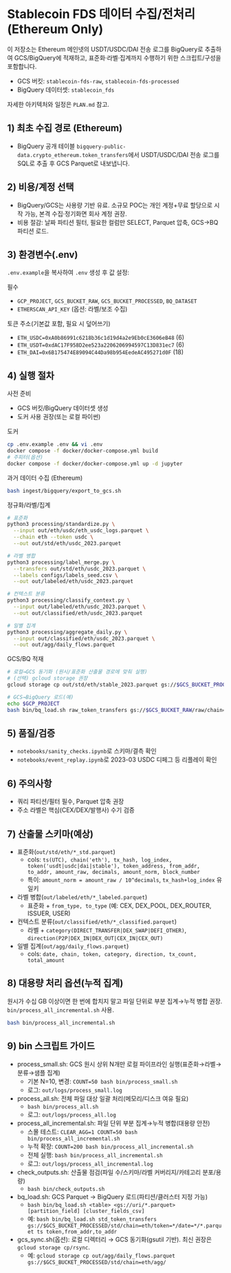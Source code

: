 # Stablecoin FDS 데이터 수집/전처리 (Ethereum Only)

이 저장소는 Ethereum 메인넷의 USDT/USDC/DAI 전송 로그를 BigQuery로 추출하여 GCS/BigQuery에 적재하고, 표준화·라벨·집계까지 수행하기 위한 스크립트/구성을 포함합니다.

- GCS 버킷: `stablecoin-fds-raw`, `stablecoin-fds-processed`
- BigQuery 데이터셋: `stablecoin_fds`

자세한 아키텍처와 일정은 `PLAN.md` 참고.

## 1) 최초 수집 경로 (Ethereum)
- BigQuery 공개 테이블 `bigquery-public-data.crypto_ethereum.token_transfers`에서 USDT/USDC/DAI 전송 로그를 SQL로 추출 후 GCS Parquet로 내보냅니다.

## 2) 비용/계정 선택
- BigQuery/GCS는 사용량 기반 유료. 소규모 POC는 개인 계정+무료 할당으로 시작 가능, 본격 수집·정기화면 회사 계정 권장.
- 비용 절감: 날짜 파티션 필터, 필요한 컬럼만 SELECT, Parquet 압축, GCS→BQ 파티션 로드.

## 3) 환경변수(.env)
`.env.example`을 복사하여 `.env` 생성 후 값 설정:

필수
- `GCP_PROJECT`, `GCS_BUCKET_RAW`, `GCS_BUCKET_PROCESSED`, `BQ_DATASET`
- `ETHERSCAN_API_KEY` (옵션: 라벨/보조 수집)

토큰 주소(기본값 포함, 필요 시 덮어쓰기)
- `ETH_USDC=0xA0b86991c6218b36c1d19d4a2e9Eb0cE3606eB48` (6)
- `ETH_USDT=0xdAC17F958D2ee523a2206206994597C13D831ec7` (6)
- `ETH_DAI=0x6B175474E89094C44Da98b954EedeAC495271d0F` (18)

## 4) 실행 절차
사전 준비
- GCS 버킷/BigQuery 데이터셋 생성
- 도커 사용 권장(또는 로컬 파이썬)

도커
```bash
cp .env.example .env && vi .env
docker compose -f docker/docker-compose.yml build
# 주피터(옵션)
docker compose -f docker/docker-compose.yml up -d jupyter
```

과거 데이터 수집 (Ethereum)
```bash
bash ingest/bigquery/export_to_gcs.sh
```

정규화/라벨/집계
```bash
# 표준화
python3 processing/standardize.py \
  --input out/eth/usdc/eth_usdc_logs.parquet \
  --chain eth --token usdc \
  --out out/std/eth/usdc_2023.parquet

# 라벨 병합
python3 processing/label_merge.py \
  --transfers out/std/eth/usdc_2023.parquet \
  --labels configs/labels_seed.csv \
  --out out/labeled/eth/usdc_2023.parquet

# 컨텍스트 분류
python3 processing/classify_context.py \
  --input out/labeled/eth/usdc_2023.parquet \
  --out out/classified/eth/usdc_2023.parquet

# 일별 집계
python3 processing/aggregate_daily.py \
  --input out/classified/eth/usdc_2023.parquet \
  --out out/agg/daily_flows.parquet
```

GCS/BQ 적재
```bash
# 로컬→GCS 동기화 (원시/표준화 산출물 경로에 맞춰 실행)
# (선택) gcloud storage 권장
gcloud storage cp out/std/eth/stable_2023.parquet gs://$GCS_BUCKET_PROCESSED/std/chain=eth/token=stable/date=2023p/

# GCS→BigQuery 로드(예)
echo $GCP_PROJECT
bash bin/bq_load.sh raw_token_transfers gs://$GCS_BUCKET_RAW/raw/chain=eth/token=stable/date=2023p/*.parquet ts token,from_addr,to_addr
```

## 5) 품질/검증
- `notebooks/sanity_checks.ipynb`로 스키마/결측 확인
- `notebooks/event_replay.ipynb`로 2023-03 USDC 디페그 등 리플레이 확인

## 6) 주의사항
- 쿼리 파티션/필터 필수, Parquet 압축 권장
- 주소 라벨은 핵심(CEX/DEX/발행사) 수기 검증

## 7) 산출물 스키마(예상)
- 표준화(`out/std/eth/*_std.parquet`)
  - cols: `ts(UTC), chain('eth'), tx_hash, log_index, token('usdt|usdc|dai|stable'), token_address, from_addr, to_addr, amount_raw, decimals, amount_norm, block_number`
  - 특이: `amount_norm = amount_raw / 10^decimals`, `tx_hash+log_index` 유일키
- 라벨 병합(`out/labeled/eth/*_labeled.parquet`)
  - 표준화 + `from_type, to_type` (예: CEX, DEX_POOL, DEX_ROUTER, ISSUER, USER)
- 컨텍스트 분류(`out/classified/eth/*_classified.parquet`)
  - 라벨 + `category(DIRECT_TRANSFER|DEX_SWAP|DEFI_OTHER)`, `direction(P2P|DEX_IN|DEX_OUT|CEX_IN|CEX_OUT)`
- 일별 집계(`out/agg/daily_flows.parquet`)
  - cols: `date, chain, token, category, direction, tx_count, total_amount`

## 8) 대용량 처리 옵션(누적 집계)
원시가 수십 GB 이상이면 한 번에 합치지 말고 파일 단위로 부분 집계→누적 병합 권장. `bin/process_all_incremental.sh` 사용.

```bash
bash bin/process_all_incremental.sh
```

## 9) bin 스크립트 가이드
- process_small.sh: GCS 원시 상위 N개만 로컬 파이프라인 실행(표준화→라벨→분류→샘플 집계)
  - 기본 N=10, 변경: `COUNT=50 bash bin/process_small.sh`
  - 로그: `out/logs/process_small.log`
- process_all.sh: 전체 파일 대상 일괄 처리(메모리/디스크 여유 필요)
  - `bash bin/process_all.sh`
  - 로그: `out/logs/process_all.log`
- process_all_incremental.sh: 파일 단위 부분 집계→누적 병합(대용량 안전)
  - 스몰 테스트: `CLEAR_AGG=1 COUNT=50 bash bin/process_all_incremental.sh`
  - 누적 확장: `COUNT=200 bash bin/process_all_incremental.sh`
  - 전체 실행: `bash bin/process_all_incremental.sh`
  - 로그: `out/logs/process_all_incremental.log`
- check_outputs.sh: 산출물 점검(파일 수/스키마/라벨 커버리지/카테고리 분포/용량)
  - `bash bin/check_outputs.sh`
- bq_load.sh: GCS Parquet → BigQuery 로드(파티션/클러스터 지정 가능)
  - `bash bin/bq_load.sh <table> <gs://uri/*.parquet> [partition_field] [cluster_fields_csv]`
  - 예: `bash bin/bq_load.sh std_token_transfers gs://$GCS_BUCKET_PROCESSED/std/chain=eth/token=*/date=*/*.parquet ts token,from_addr,to_addr`
- gcs_sync.sh(옵션): 로컬 디렉터리 → GCS 동기화(gsutil 기반). 최신 권장은 `gcloud storage cp/rsync`.
  - 예: `gcloud storage cp out/agg/daily_flows.parquet gs://$GCS_BUCKET_PROCESSED/std/chain=eth/agg/`
